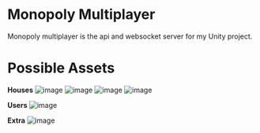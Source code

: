 # Monopoly Multiplayer
Monopoly multiplayer is the api and websocket server for my Unity project.

# Possible Assets
**Houses**
![image](https://user-images.githubusercontent.com/74773177/149938360-829aeac6-3958-4138-b773-4e29ea7a62a9.png)
![image](https://user-images.githubusercontent.com/74773177/149938750-56d5a567-bb1c-44b5-aca8-dd04880dc7d8.png)
![image](https://user-images.githubusercontent.com/74773177/149938927-1a302571-761e-4307-843a-619ee40f0b48.png)
![image](https://user-images.githubusercontent.com/74773177/149939046-55e57dbc-b132-4d9d-af5f-8e54b7143336.png)

**Users**
![image](https://user-images.githubusercontent.com/74773177/149939382-aae19a3d-c090-4171-810f-4cab521c4519.png)

**Extra**
![image](https://user-images.githubusercontent.com/74773177/149939590-5bf13503-97d3-4743-9215-03cc3412feee.png)
